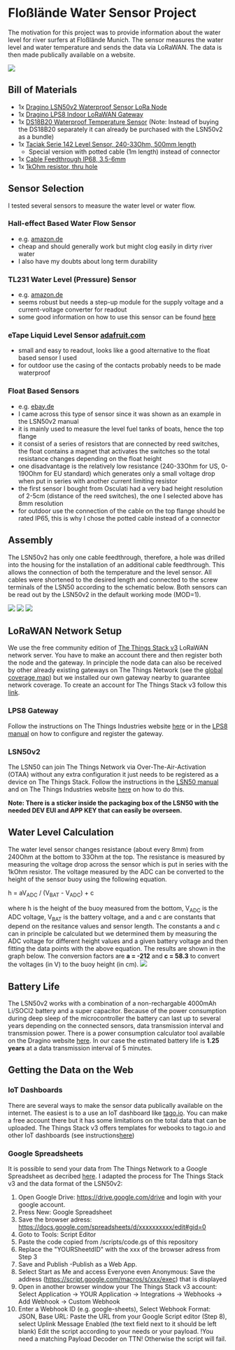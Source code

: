 # Floßlände Water Sensor Project

The motivation for this project was to provide information about the water level for river surfers at Floßlände Munich. 
The sensor measures the water level and water temperature and sends the data via LoRaWAN. The data is then made publically available on a website.

![](/pics/IMG_20210402_162449.jpg)

## Bill of Materials

* 1x [Dragino LSN50v2 Waterproof Sensor LoRa Node](https://www.antratek.de/lsn50-v2-waterproof-lora-sensor-node) 
* 1x [Dragino LPS8 Indoor LoRaWAN Gateway](https://www.antratek.de/lps8-indoor-lorawan-gateway) 
* 1x [DS18B20 Waterproof Temperature Sensor](https://www.ebay.de/c/24024575509?iid=252715001868) (Note: Instead of buying the DS18B20 separately it can already be purchased with the LSN50v2 as a bundle)
* 1x [Taciak Serie 142 Level Sensor, 240-33Ohm, 500mm length](https://www.ebay.de/itm/Tankgeber-Serie-142-240-33-Ohm-L%C3%A4nge-500-mm/254839594214?ssPageName=STRK%3AMEBIDX%3AIT&_trksid=p2060353.m2749.l2649)
	* Special version with potted cable (1m length) instead of connector
* 1x [Cable Feedthrough IP68, 3.5-6mm](https://www.ebay.de/itm/3x-InLine-Kabeldurchfuhrung-Nylon-IP68-3-5-6mm-schwarz-10-Stuck-/174716312211?hash=item28ade75a93)
* 1x [1kOhm resistor, thru hole](https://www.conrad.de/de/p/thomsen-metallschicht-widerstand-1-k-axial-bedrahtet-0207-0-6-w-0-1-1-st-423360.html)

## Sensor Selection

I tested several sensors to measure the water level or water flow.

### Hall-effect Based Water Flow Sensor 

* e.g. [amazon.de](https://www.amazon.de/gp/product/B07QHYDJZK/ref=ppx_yo_dt_b_asin_title_o03_s00?ie=UTF8&psc=1)
* cheap and should generally work but might clog easily in dirty river water
* I also have my doubts about long term durability

### TL231 Water Level (Pressure) Sensor 

* e.g. [amazon.de](https://www.amazon.de/gp/product/B07T7NGWNT/ref=ppx_yo_dt_b_asin_title_o03_s00?ie=UTF8&psc=1)
* seems robust but needs a step-up module for the supply voltage and a current-voltage converter for readout
* some good information on how to use this sensor can be found [here](https://www.turais.de/tl231-liquid-water-level-sensor/)

### eTape Liquid Level Sensor [adafruit.com](https://www.adafruit.com/product/2656)

* small and easy to readout, looks like a good alternative to the float based sensor I used
* for outdoor use the casing of the contacts probably needs to be made waterproof

### Float Based Sensors 

* e.g. [ebay.de](https://www.ebay.de/sch/i.html?_from=R40&_trksid=p2047675.m570.l1313&_nkw=tankgeber&_sacat=0)
* I came across this type of sensor since it was shown as an example in the LSN50v2 manual
* it is mainly used to measure the level fuel tanks of boats, hence the top flange
* it consist of a series of resistors that are connected by reed switches, the float contains a magnet that activates the switches so the total resistance changes depending on the float height 
* one disadvantage is the relatively low resistance (240-33Ohm for US, 0-190Ohm for EU standard) which generates only a small voltage drop when put in series with another current limiting resistor 
* the first sensor I bought from Osculati had a very bad height resolution of 2-5cm (distance of the reed switches), the one I selected above has 8mm resolution
* for outdoor use the connection of the cable on the top flange should be rated IP65, this is why I chose the potted cable instead of a connector

## Assembly

The LSN50v2 has only one cable feedthrough, therefore, a hole was drilled into the housing for the installation of an additional cable feedthrough. This allows the connection of both the temperature and the level sensor. 
All cables were shortened to the desired length and connected to the screw terminals of the LSN50 according to the schematic below.
Both sensors can be read out by the LSN50v2 in the default working mode (MOD=1).

![](/pics/IMG_20210402_145948.jpg)
![](/pics/IMG_20210402_162306.jpg)
![](/schematic/LSN50v2_schematic.PNG)


## LoRaWAN Network Setup

We use the free community edition of [The Things Stack v3](https://www.thethingsnetwork.org/docs/the-things-stack/index.html) LoRaWAN network server. 
You have to make an account there and then register both the node and the gateway. 
In principle the node data can also be received by other already existing gateways on The Things Network (see the [global coverage map](https://www.thethingsnetwork.org/map)) but we installed our own gateway nearby to guarantee network coverage.
To create an account for The Things Stack v3 follow this [link](https://account.thethingsnetwork.org/). 


### LPS8 Gateway

Follow the instructions on The Things Industries website [here](https://www.thethingsindustries.com/docs/gateways/dragino-lps8/) or in the [LPS8 manual](https://www.dragino.com/downloads/index.php?dir=LoRa_Gateway/LPS8/) on how to configure and register the gateway.

### LSN50v2

The LSN50 can join The Things Network via Over-The-Air-Activation (OTAA) without any extra configuration it just needs to be registered as a device on The Things Stack. 
Follow the instructions in the [LSN50 manual](https://www.dragino.com/downloads/index.php?dir=LSN50-LoRaST/) and on The Things Industries website [here](https://www.thethingsindustries.com/docs/devices/adding-devices/) on how to do this. 

**Note: There is a sticker inside the packaging box of the LSN50 with the needed DEV EUI and APP KEY that can easily be overseen.**

## Water Level Calculation

The water level sensor changes resistance (about every 8mm) from 240Ohm at the bottom to 33Ohm at the top. 
The resistance is measured by measuring the voltage drop across the sensor which is put in series with the 1kOhm resistor.
The voltage measured by the ADC can be converted to the height of the sensor buoy using the following equation.

h = aV<sub>ADC</sub> / (V<sub>BAT</sub> - V<sub>ADC</sub>) + c

where h is the height of the buoy measured from the bottom, V<sub>ADC</sub> is the ADC voltage, V<sub>BAT</sub> is the battery voltage, and a and c are constants that depend on the resitance values and sensor length.
The constants a and c can in principle be calculated but we determined them by measuring the ADC voltage for different height values and a given battery voltage and then fitting the data points with the above equation.
The results are shown in the graph below.
The conversion factors are **a = -212** and **c = 58.3** to convert the voltages (in V) to the buoy height (in cm).
![](/sensor_calibration/sensor_calibration.png)

## Battery Life

The LSN50v2 works with a combination of a non-rechargable 4000mAh Li/SOCI2 battery and a super capacitor.
Because of the power consumption during deep sleep of the microcontroller the battery can last up to several years depending on the connected sensors, data transmission interval and transmission power.
There is a power consumption calculator tool available on the Dragino website [here](http://www.dragino.com/downloads/index.php?dir=LSN50-LoRaST/&file=Battery_Calculator_v1.0.xlsx).
In our case the estimated battery life is **1.25 years** at a data transmission interval of 5 minutes.

## Getting the Data on the Web

### IoT Dashboards

There are several ways to make the sensor data publically available on the internet.
The easiest is to a use an IoT dashboard like [tago.io](https://tago.io/). 
You can make a free account there but it has some limitations on the total data that can be uploaded.
The Things Stack v3 offers templates for webooks to tago.io and other IoT dashboards (see instructions[here](https://www.thethingsindustries.com/docs/integrations/webhooks/creating-webhooks/))

### Google Spreadsheets

It is possible to send your data from The Things Network to a Google Spreadsheet as decribed [here](https://github.com/Uspizig/Ttn-gooogle-script).
I adapted the process for The Things Stack v3 and the data format of the LSN50v2:
1. Open Google Drive: https://drive.google.com/drive and login with your google account.
2. Press New: Google Spreadsheet
3. Save the browser adress: https://docs.google.com/spreadsheets/d/xxxxxxxxxx/edit#gid=0
4. Goto to Tools: Script Editor
5. Paste the code copied from /scripts/code.gs of this repository
6. Replace the "YOURSheetdID" with the xxx of the browser adress from Step 3
7. Save and Publish -Publish as a Web App.
8. Select Start as Me and access Everyone even Anonymous: Save the address (https://script.google.com/macros/s/xxx/exec) that is displayed
9. Open in another browser window your The Things Stack v3 account: Select Application -> YOUR Application -> Integrations -> Webhooks -> Add Webhook -> Custom Webhook
10. Enter a Webhook ID (e.g. google-sheets), Select Webhook Format: JSON, Base URL: Paste the URL from your Google Script editor (Step 8), select Uplink Message Enabled (the text field next to it should be left blank)
Edit the script according to your needs or your payload. !You need a matching Payload Decoder on TTN! Otherwise the script will fail.